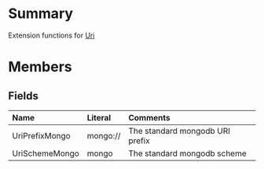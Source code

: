 # Summary #
Extension functions for [Uri](http://msdn.microsoft.com/en-us/library/System.Uri.aspx)

# Members #
## Fields ##
| **Name** | **Literal** | **Comments** |
|:---------|:------------|:-------------|
| UriPrefixMongo | mongo://    | The standard mongodb URI prefix |
| UriSchemeMongo | mongo       | The standard mongodb scheme |
